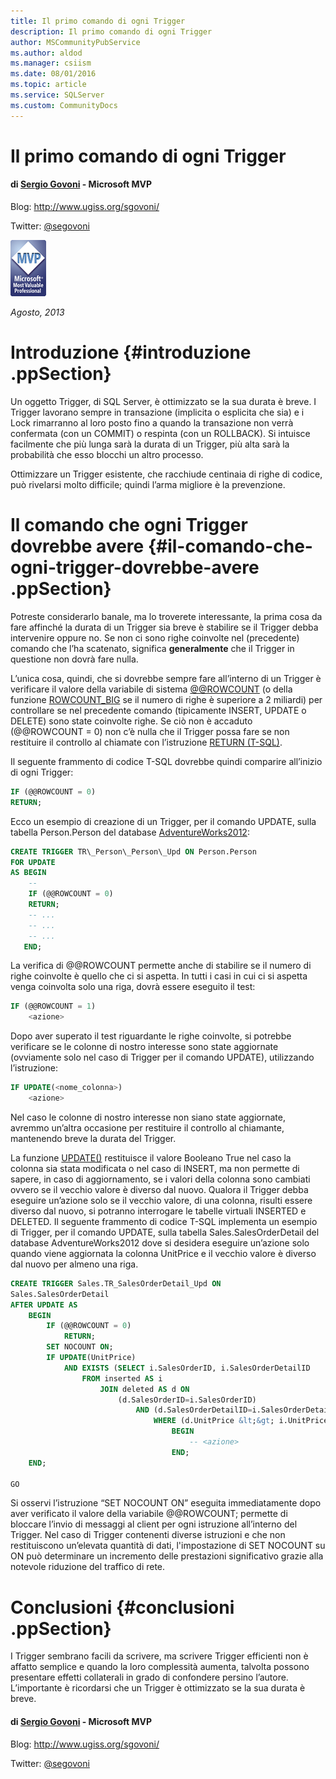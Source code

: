 ```yaml
---
title: Il primo comando di ogni Trigger
description: Il primo comando di ogni Trigger
author: MSCommunityPubService
ms.author: aldod
ms.manager: csiism
ms.date: 08/01/2016
ms.topic: article
ms.service: SQLServer
ms.custom: CommunityDocs
---
```


# Il primo comando di ogni Trigger

#### di [Sergio Govoni](http://mvp.microsoft.com/en-us/mvp/Sergio%20Govoni-4029181) - Microsoft MVP

Blog: <http://www.ugiss.org/sgovoni/>

Twitter: [@segovoni](https://twitter.com/segovoni)

![](./img/Il-primo-comando-di-ogni-Trigger/image1.png)


*Agosto, 2013*

Introduzione {#introduzione .ppSection}
============

Un oggetto Trigger, di SQL Server, è ottimizzato se la sua durata è
breve. I Trigger lavorano sempre in transazione (implicita o esplicita
che sia) e i Lock rimarranno al loro posto fino a quando la transazione
non verrà confermata (con un COMMIT) o respinta (con un ROLLBACK). Si
intuisce facilmente che più lunga sarà la durata di un Trigger, più alta
sarà la probabilità che esso blocchi un altro processo.

Ottimizzare un Trigger esistente, che racchiude centinaia di righe di
codice, può rivelarsi molto difficile; quindi l’arma migliore è la
prevenzione.

Il comando che ogni Trigger dovrebbe avere {#il-comando-che-ogni-trigger-dovrebbe-avere .ppSection}
==========================================

Potreste considerarlo banale, ma lo troverete interessante, la prima
cosa da fare affinché la durata di un Trigger sia breve è stabilire se
il Trigger debba intervenire oppure no. Se non ci sono righe coinvolte
nel (precedente) comando che l’ha scatenato, significa **generalmente**
che il Trigger in questione non dovrà fare nulla.

L’unica cosa, quindi, che si dovrebbe sempre fare all’interno di un
Trigger è verificare il valore della variabile di sistema
[@@ROWCOUNT](http://technet.microsoft.com/it-it/library/ms187316.aspx)
(o della funzione
[ROWCOUNT\_BIG](http://technet.microsoft.com/it-it/library/ms181406.aspx)
se il numero di righe è superiore a 2 miliardi) per controllare se nel
precedente comando (tipicamente INSERT, UPDATE o DELETE) sono state
coinvolte righe. Se ciò non è accaduto (@@ROWCOUNT = 0) non c’è nulla
che il Trigger possa fare se non restituire il controllo al chiamate con
l’istruzione [RETURN
(T-SQL)](http://msdn.microsoft.com/it-it/library/ms174998.aspx).

Il seguente frammento di codice T-SQL dovrebbe quindi comparire
all’inizio di ogni Trigger:

```SQL
IF (@@ROWCOUNT = 0)
RETURN;
```

Ecco un esempio di creazione di un Trigger, per il comando UPDATE, sulla
tabella Person.Person del database
[AdventureWorks2012](http://msftdbprodsamples.codeplex.com/releases/view/55330):

```SQL
CREATE TRIGGER TR\_Person\_Person\_Upd ON Person.Person
FOR UPDATE
AS BEGIN
    --
    IF (@@ROWCOUNT = 0)
    RETURN;
    -- ...
    -- ...
    -- ...
   END;
```

La verifica di @@ROWCOUNT permette anche di stabilire se il numero di
righe coinvolte è quello che ci si aspetta. In tutti i casi in cui ci si
aspetta venga coinvolta solo una riga, dovrà essere eseguito il test:

```SQL
IF (@@ROWCOUNT = 1)
    <azione>
```

Dopo aver superato il test riguardante le righe coinvolte, si potrebbe
verificare se le colonne di nostro interesse sono state aggiornate
(ovviamente solo nel caso di Trigger per il comando UPDATE), utilizzando
l’istruzione:

```SQL
IF UPDATE(<nome_colonna>)
    <azione>
```

Nel caso le colonne di nostro interesse non siano state aggiornate,
avremmo un’altra occasione per restituire il controllo al chiamante,
mantenendo breve la durata del Trigger.

La funzione
[UPDATE()](http://technet.microsoft.com/it-it/library/ms187326.aspx)
restituisce il valore Booleano True nel caso la colonna sia stata
modificata o nel caso di INSERT, ma non permette di sapere, in caso di
aggiornamento, se i valori della colonna sono cambiati ovvero se il
vecchio valore è diverso dal nuovo. Qualora il Trigger debba eseguire
un’azione solo se il vecchio valore, di una colonna, risulti essere
diverso dal nuovo, si potranno interrogare le tabelle virtuali INSERTED
e DELETED. Il seguente frammento di codice T-SQL implementa un esempio
di Trigger, per il comando UPDATE, sulla tabella Sales.SalesOrderDetail
del database AdventureWorks2012 dove si desidera eseguire un’azione solo
quando viene aggiornata la colonna UnitPrice e il vecchio valore è
diverso dal nuovo per almeno una riga.

```SQl
CREATE TRIGGER Sales.TR_SalesOrderDetail_Upd ON
Sales.SalesOrderDetail
AFTER UPDATE AS
    BEGIN
        IF (@@ROWCOUNT = 0)
            RETURN;
        SET NOCOUNT ON;
        IF UPDATE(UnitPrice)
            AND EXISTS (SELECT i.SalesOrderID, i.SalesOrderDetailID
                FROM inserted AS i
                    JOIN deleted AS d ON
                        (d.SalesOrderID=i.SalesOrderID)
                            AND (d.SalesOrderDetailID=i.SalesOrderDetailID)
                                WHERE (d.UnitPrice &lt;&gt; i.UnitPrice))
                                    BEGIN
                                        -- <azione>
                                    END;
    END;

GO
```

Si osservi l’istruzione “SET NOCOUNT ON” eseguita immediatamente dopo
aver verificato il valore della variabile @@ROWCOUNT; permette di
bloccare l’invio di messaggi al client per ogni istruzione all’interno
del Trigger. Nel caso di Trigger contenenti diverse istruzioni e che non
restituiscono un’elevata quantità di dati, l'impostazione di SET NOCOUNT
su ON può determinare un incremento delle prestazioni significativo
grazie alla notevole riduzione del traffico di rete.

Conclusioni {#conclusioni .ppSection}
===========

I Trigger sembrano facili da scrivere, ma scrivere Trigger efficienti
non è affatto semplice e quando la loro complessità aumenta, talvolta
possono presentare effetti collaterali in grado di confondere persino
l’autore. L’importante è ricordarsi che un Trigger è ottimizzato se la
sua durata è breve.

#### di [Sergio Govoni](http://mvp.microsoft.com/en-us/mvp/Sergio%20Govoni-4029181) - Microsoft MVP

Blog: <http://www.ugiss.org/sgovoni/>

Twitter: [@segovoni](https://twitter.com/segovoni)


